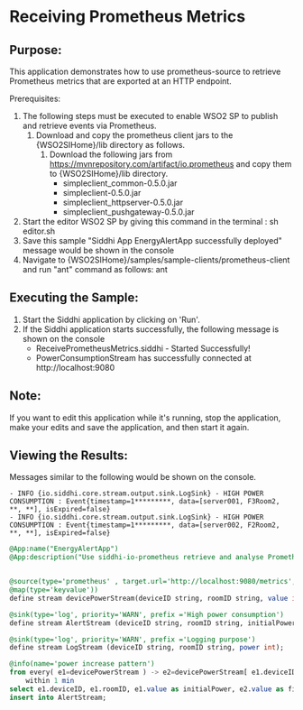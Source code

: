 # Receiving Prometheus Metrics

## Purpose:
This application demonstrates how to use prometheus-source to retrieve Prometheus metrics that are exported at an HTTP endpoint.

Prerequisites:
1. The following steps must be executed to enable WSO2 SP to publish and retrieve events via Prometheus.
    1. Download and copy the prometheus client jars to the {WSO2SIHome}/lib directory as follows.
        1. Download the following jars from https://mvnrepository.com/artifact/io.prometheus and copy them to {WSO2SIHome}/lib directory.
            * simpleclient_common-0.5.0.jar
            * simpleclient-0.5.0.jar
		    * simpleclient_httpserver-0.5.0.jar
		    * simpleclient_pushgateway-0.5.0.jar
2. Start the editor WSO2 SP by giving this command in the terminal : sh editor.sh
3. Save this sample
"Siddhi App EnergyAlertApp successfully deployed" message would be shown in the console
4. Navigate to {WSO2SIHome}/samples/sample-clients/prometheus-client and run "ant" command as follows:
ant

## Executing the Sample:
1. Start the Siddhi application by clicking on 'Run'.
2. If the Siddhi application starts successfully, the following message is shown on the console
    * ReceivePrometheusMetrics.siddhi - Started Successfully!
    * PowerConsumptionStream has successfully connected at http://localhost:9080

## Note:
If you want to edit this application while it's running, stop the application, make your edits and save the application, and then start it again.

## Viewing the Results:
Messages similar to the following would be shown on the console.
```
- INFO {io.siddhi.core.stream.output.sink.LogSink} - HIGH POWER CONSUMPTION : Event{timestamp=1*********, data=[server001, F3Room2, **, **], isExpired=false}
- INFO {io.siddhi.core.stream.output.sink.LogSink} - HIGH POWER CONSUMPTION : Event{timestamp=1*********, data=[server002, F2Room2, **, **], isExpired=false}
```


```sql
@App:name("EnergyAlertApp")
@App:description("Use siddhi-io-prometheus retrieve and analyse Prometheus metrics in Siddhi")


@source(type='prometheus' , target.url='http://localhost:9080/metrics',metric.type='counter', metric.name='total_device_power_consumption_WATTS', scrape.interval='5',
@map(type='keyvalue'))
define stream devicePowerStream(deviceID string, roomID string, value int);

@sink(type='log', priority='WARN', prefix ='High power consumption')
define stream AlertStream (deviceID string, roomID string, initialPower int, finalPower int);

@sink(type='log', priority='WARN', prefix ='Logging purpose')
define stream LogStream (deviceID string, roomID string, power int);

@info(name='power increase pattern')
from every( e1=devicePowerStream ) -> e2=devicePowerStream[ e1.deviceID == deviceID and (e1.value + 5) <= value]
    within 1 min
select e1.deviceID, e1.roomID, e1.value as initialPower, e2.value as finalPower
insert into AlertStream;
```